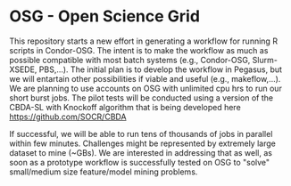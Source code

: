 # OSG - Open Science Grid
This repository starts a new effort in generating a workflow for running R scripts in Condor-OSG.
The intent is to make the workflow as much as possible compatible with most batch systems (e.g., Condor-OSG, Slurm-XSEDE, PBS,...).
The initial plan is to develop the workflow in Pegasus, but we will entartain other possibilities if viable and useful (e.g., makeflow,...).
We are planning to use accounts on OSG with unlimited cpu hrs to run our short burst jobs.
The pilot tests will be conducted using a version of the CBDA-SL with Knockoff algorithm that is being developed here https://github.com/SOCR/CBDA

If successful, we will be able to run tens of thousands of jobs in parallel within few minutes.
Challenges might be represented by extremely large dataset to mine (~GBs). We are interested in addressing that as well, as soon as a prototype workflow is successfully tested on OSG to "solve" small/medium size feature/model mining problems.
